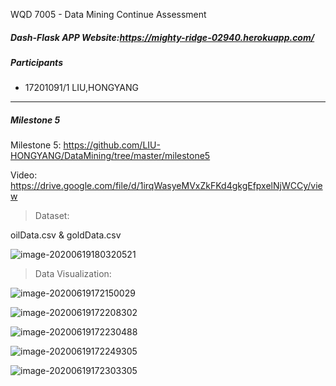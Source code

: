 



WQD 7005 - Data Mining Continue Assessment



##### Dash-Flask APP   Website:https://mighty-ridge-02940.herokuapp.com/



##### Participants



- 17201091/1 LIU,HONGYANG



___



##### Milestone 5



Milestone 5: https://github.com/LIU-HONGYANG/DataMining/tree/master/milestone5

Video:  https://drive.google.com/file/d/1irqWasyeMVxZkFKd4gkgEfpxelNjWCCy/view



>  Dataset: 

oilData.csv & goldData.csv

![image-20200619180320521](https://tva1.sinaimg.cn/large/007S8ZIlgy1gfxr89a6hoj30b2054aaa.jpg)



>  Data Visualization:

![image-20200619172150029](https://tva1.sinaimg.cn/large/007S8ZIlgy1gfxq14l39pj31yg0mataz.jpg)





![image-20200619172208302](https://tva1.sinaimg.cn/large/007S8ZIlgy1gfxq1e75y5j31y80tcjz4.jpg)



![image-20200619172230488](https://tva1.sinaimg.cn/large/007S8ZIlgy1gfxq1rqyzij31rm0u0436.jpg)



![image-20200619172249305](https://tva1.sinaimg.cn/large/007S8ZIlgy1gfxq23mmcrj31uc0pcgpr.jpg)



![image-20200619172303305](https://tva1.sinaimg.cn/large/007S8ZIlgy1gfxq2cciv2j31z40qqacj.jpg)

